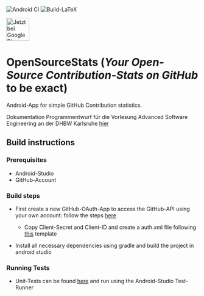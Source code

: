 ![Android CI](https://github.com/lukaspanni/OpenSourceStats/workflows/Android%20CI/badge.svg)
![Build-LaTeX](https://github.com/lukaspanni/OpenSourceStats/workflows/Build-LaTeX/badge.svg)

<a href='https://play.google.com/store/apps/details?id=de.lukaspanni.opensoucestats&pcampaignid=pcampaignidMKT-Other-global-all-co-prtnr-py-PartBadge-Mar2515-1'><img alt='Jetzt bei Google Play' height="60vh" src='https://play.google.com/intl/en_us/badges/static/images/badges/de_badge_web_generic.png'/></a>

# OpenSourceStats (_Your Open-Source Contribution-Stats on GitHub_ to be exact)

Android-App for simple GitHub Contribution statistics.

Dokumentation Programmentwurf für die Vorlesung Advanced Software Engineering an der DHBW Karlsruhe [hier](./dhbw_doc/Dokumentation.pdf)

## Build instructions

### Prerequisites

- Android-Studio
- GitHub-Account

### Build steps

- First create a new GitHub-OAuth-App to access the GitHub-API using your own account: follow the steps [here](https://docs.github.com/en/developers/apps/creating-an-oauth-app)
  - Copy Client-Secret and Client-ID and create a auth.xml file following [this](https://github.com/lukaspanni/OpenSourceStats/blob/main/app/src/main/res/values/.sample_auth.xml) template 

- Install all necessary dependencies using gradle and build the project in android studio

### Running Tests

- Unit-Tests can be found [here](https://github.com/lukaspanni/OpenSourceStats/tree/main/app/src/test/java/de/lukaspanni/opensourcestats) and run using the Android-Studio Test-Runner


